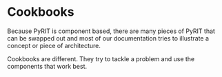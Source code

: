 # Cookbooks

Because PyRIT is component based, there are many pieces of PyRIT that can be swapped out and most of our documentation tries to illustrate a concept or piece of architecture.

Cookbooks are different. They try to tackle a problem and use the components that work best.